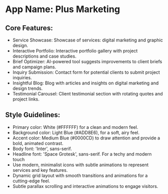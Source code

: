 # **App Name**: Plus Marketing

## Core Features:

- Service Showcase: Showcase of services: digital marketing and graphic design.
- Interactive Portfolio: Interactive portfolio gallery with project descriptions and case studies.
- Brief Optimizer: AI-powered tool suggests improvements to client briefs and campaign plans.
- Inquiry Submission: Contact form for potential clients to submit project inquiries.
- Insightful Blog: Blog with articles and insights on digital marketing and design trends.
- Testimonial Carousel: Client testimonial section with rotating quotes and project links.

## Style Guidelines:

- Primary color: White (#FFFFFF) for a clean and modern feel.
- Background color: Light Blue (#ADD8E6), for a soft, airy feel.
- Accent color: Medium Blue (#0000CD) to draw attention and provide a bold, animated contrast.
- Body font: 'Inter', sans-serif.
- Headline font: 'Space Grotesk', sans-serif. For a techy and modern touch
- Use modern, minimalist icons with subtle animations to represent services and key features.
- Dynamic grid layout with smooth transitions and animations for a cutting-edge feel.
- Subtle parallax scrolling and interactive animations to engage visitors.